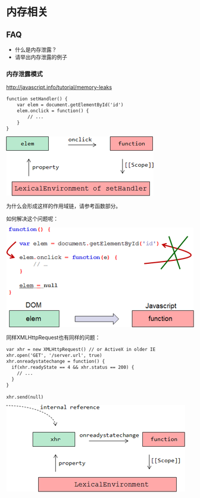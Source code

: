 # 内存相关

## FAQ

- 什么是内存泄露？
- 请举出内存泄露的例子

### 内存泄露模式

http://javascript.info/tutorial/memory-leaks

```
function setHandler() {
    var elem = document.getElementById('id')
    elem.onclick = function() {
        // ...
    }
}
```
![lead](./images/memory_leak_01.png)

为什么会形成这样的作用域链，请参考函数部分。

如何解决这个问题呢：

![lead](./images/memory_leak_02.png)

同样XMLHttpRequest也有同样的问题：

```
var xhr = new XMLHttpRequest() // or ActiveX in older IE
xhr.open('GET', '/server.url', true)
xhr.onreadystatechange = function() {
  if(xhr.readyState == 4 && xhr.status == 200) {           
    // ...
  }
}
 
xhr.send(null)
```

![xhr](./images/xhr.png)

